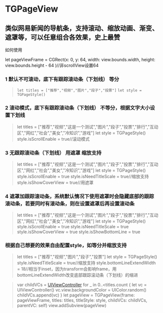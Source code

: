 # TGPageView
类似网易新闻的导航条，支持滚动、缩放动画、渐变、遮罩等，可以任意组合各效果，史上最赞
------------------------------------------------------------------------

如何使用

let pageViewFrame = CGRect(x: 0, y: 64, width: view.bounds.width, height: view.bounds.height - 64 )//非scrollView设置64

### 1 默认不可滚动，底下有跟踪滚动条（下划线） 等分
>    `let titles = ["推荐","视频","图片","段子","投票"]`
>    `let style = TGPageStyle()`

        
### 2 滚动模式，底下有跟踪滚动条（下划线） 不等分，根据文字大小设置下划线
>    let titles = ["推荐","视频","这是一个测试","图片","段子","投票","排行","互动区","网红","社会","美女","冷知识","游戏"]
>    let style = TGPageStyle()
>    style.isScrollEnable = true//滚动模式

        
### 3 无跟踪滚动条（下划线）  用遮罩  缩放支持
>    let titles = ["推荐","视频","这是一个测试","图片","段子","投票","排行","互动区","网红","社会","美女","冷知识","游戏"]
>    let style = TGPageStyle()
>    style.isScrollEnable = true
>    style.isNeedTitleScale = true//缩放支持
>    style.isShowCoverView = true//用遮罩

        
### 4 遮罩加跟踪滚动条，系统默认情况下使用遮罩时会隐藏底部的跟踪滚动条，若要同时有滚动条，则在设置遮罩后再设置滚动条
>    let titles = ["推荐","视频","这是一个测试","图片","段子","投票","排行","互动区","网红","社会","美女","冷知识","游戏"]
>    let style = TGPageStyle()
>    style.isScrollEnable = true
>    style.isNeedTitleScale = true
>    style.isShowCoverView = true
>    style.isShowBottomLine = true

        
### 根据自己想要的效果自由配置style，如等分并缩放支持
>    let titles = ["推荐","视频","图片","段子","投票"]
>    let style = TGPageStyle()
>    style.isNeedTitleScale = true//缩放支持
>    style.bottomLineExtendWidth = 18//相当于inset，因为transform会影响frame，用bottomLineExtendWidth改变底部跟踪滚动条（下划线）的缩进
        
>    var childVCs = [UIViewController]()
>    for _ in 0..<titles.count {
>      let vc = UIViewController()
>      vc.view.backgroundColor = UIColor.random()
>      childVCs.append(vc)
>    }
>    let pageView = TGPageView(frame: pageViewFrame, titles: titles, titleStyle: style, childVCs: childVCs, parentVC: self)
>    view.addSubview(pageView)
